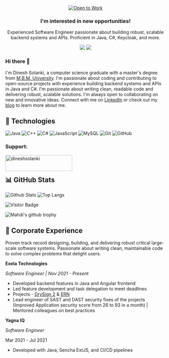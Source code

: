 <!-- I'm on the lookout for new opportunities! -->

<p align="center">
  <a href="https://www.linkedin.com/in/dineshsolanki/">
    <img src="https://img.shields.io/badge/Open%20to%20Work-informational?logo=wheniwork&style=for-the-badge" alt="Open to Work">
 </a>
  
  <h3 align="center">I'm interested in new opportunities!</h3>

  <p align="center">
      Experienced Software Engineer passionate about building robust, scalable backend systems and APIs. Proficient in Java, C#, Keycloak, and more.
  </p>
  
  <p align="center">
    <a href="mailto:solankid297@gmail.com"><img src="https://img.shields.io/badge/email me-red?logo=gmail&logoColor=white&style=for-the-badge" /></a> 
    <a href="https://www.linkedin.com/in/dineshsolanki/"><img src="https://img.shields.io/badge/my LinkedIn-blue?logo=linkedin&style=for-the-badge" /></a>
  </p>
</p>

### Hi there 👋

I'm Dinesh Solanki, a computer science graduate with a master's degree from [M.B.M. University](https://www.mbm.ac.in/). I'm passionate about coding and contributing to open-source projects with experience building backend systems and APIs in Java and C#. I'm passionate about writing clean, readable code and delivering robust, scalable solutions. 
I'm always open to collaborating on new and innovative ideas. Connect with me on [LinkedIn](https://www.linkedin.com/in/dinesh-solanki/) or check out my [blog](https://aprogrammers.wordpress.com/) to learn more about me.

## 🚀 Technologies
![Java](https://img.shields.io/badge/-java-E34A86?style=flat-square&logo=java)
![C++](https://img.shields.io/badge/-C++-00599C?style=flat-square&logo=c)
![C#](https://img.shields.io/badge/-C%23-%20navy?style=flat-square&logo=c-sharp)
![JavaScript](https://img.shields.io/badge/-JavaScript-black?style=flat-square&logo=javascript)
![MySQL](https://img.shields.io/badge/-MySQL-black?style=flat-square&logo=mysql)
![Git](https://img.shields.io/badge/-Git-black?style=flat-square&logo=git)
![GitHub](https://img.shields.io/badge/-GitHub-181717?style=flat-square&logo=github)

<h3 align="left">Support:</h3>
<p><a href="https://www.buymeacoffee.com/dineshsolanki"> <img align="left" src="https://cdn.buymeacoffee.com/buttons/v2/default-yellow.png" height="50" width="210" alt="dineshsolanki" /></a></p><br><br>

## 📊 GitHub Stats
![Github Stats](https://github-readme-stats.vercel.app/api?username=DineshSolanki&count_private=true&show_icons=true&include_all_commits=true)
![Top Langs](https://github-readme-stats.vercel.app/api/top-langs/?username=DineshSolanki&hide=TeX&layout=compact)

![Visitor Badge](https://visitor-badge.laobi.icu/badge?page_id=DineshSolanki.DineshSolanki)

![Mahdi's github trophy](https://github-profile-trophy.vercel.app/?username=dineshsolanki&row=1)

## 💼 Corporate Experience

Proven track record designing, building, and delivering robust critical large-scale software systems. Passionate about writing clean, maintainable code to solve complex problems that delight users. 

**Exela Technologies**  

_Software Engineer | Nov 2021 - Present_

- Developed backend features in Java and Angular frontend
- Led feature development and task delegation to meet deadlines
- Projects - [DrySign 2](https://drysign.exelatech.com/) & [ERN](https://rn.exelatech.com/)
- Lead engineer of SAST and DAST security fixes of the projects (Improved Application security score from 26 to 93 in a month) | Mentored colleagues on best practices

**Yagna IQ**

*Software Engineer*

Mar 2021 - Jul 2021

- Developed with Java, Sencha ExtJS, and CI/CD pipelines
